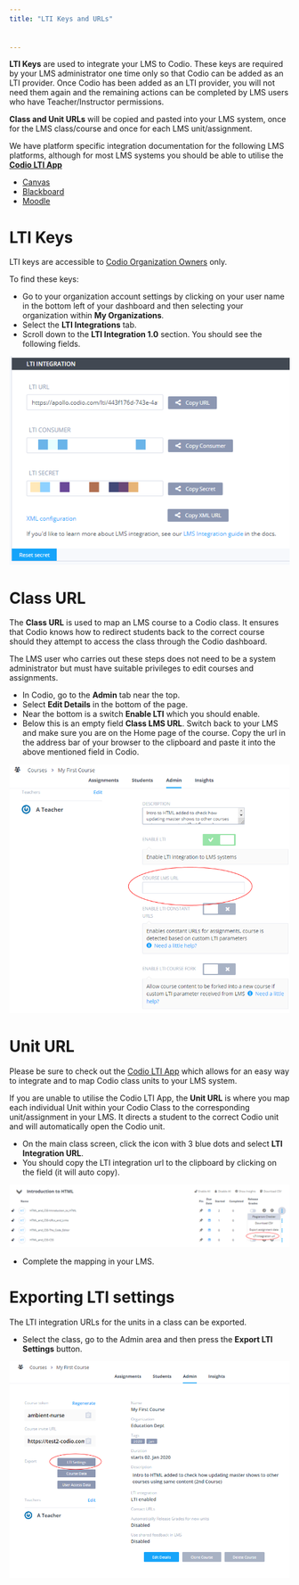 ```yaml
---
title: "LTI Keys and URLs"


---
```


**LTI Keys** are used to integrate your LMS to Codio. These keys are required by your LMS administrator one time only so that Codio can be added as an LTI provider. Once Codio has been added as an LTI provider, you will not need them again and the remaining actions can be completed by LMS users who have Teacher/Instructor permissions.

**Class and Unit URLs** will be copied and pasted into your LMS system, once for the LMS class/course and once for each LMS unit/assignment.

We have platform specific integration documentation for the following LMS platforms, although for most LMS systems you should be able to utilise the **[Codio LTI App](/classes/lti/lti1_0/ltiapp)**

- [Canvas](/classes/lti/lti1_0/canvas)
- [Blackboard](/classes/lti/lti1_0/blackboard)
- [Moodle](/classes/lti/lti1_0/moodle)

# LTI Keys

LTI keys are accessible to [Codio Organization Owners](/dashboard/create/addowners/) only.

To find these keys:

- Go to your organization account settings by clicking on your user name in the bottom left of your dashboard and then selecting your organization within **My Organizations**.
- Select the **LTI Integrations** tab.
- Scroll down to the **LTI Integration 1.0** section. You should see the following fields.


<img alt="lti-keys" src="/img/lti/lti-org-fields.png" class="simple"/>

# Class URL

The **Class URL** is used to map an LMS course to a Codio class. It ensures that Codio knows how to redirect students back to the correct course should they attempt to access the class through the Codio dashboard.

The LMS user who carries out these steps does not need to be a system administrator but must have suitable privileges to edit courses and assignments.

- In Codio, go to the **Admin** tab near the top.
- Select **Edit Details** in the bottom of the page.
- Near the bottom is a switch **Enable LTI** which you should enable.
- Below this is an empty field **Class LMS URL**. Switch back to your LMS and make sure you are on the Home page of the course. Copy the url in the address bar of your browser to the clipboard and paste it into the above mentioned field in Codio.

<img alt="lti-class-url" src="/img/lti/lti-class-url.png" class="simple"/>

# Unit URL

Please be sure to check out the [Codio LTI App](/classes/lti/lti1_0/ltiapp) which allows for an easy way to integrate and to map Codio class units to your LMS system.

If you are unable to utilise the Codio LTI App, the **Unit URL** is where you map each individual Unit within your Codio Class to the corresponding unit/assignment in your LMS. It directs a student to the correct Codio unit and will automatically open the Codio unit.

- On the main class screen, click the icon with 3 blue dots and select **LTI Integration URL**.
- You should copy the LTI integration url to the clipboard by clicking on the field (it will auto copy).


<img alt="authtoken" src="/img/lti/LMS-Unit-URL.png" class="simple"/>

- Complete the mapping in your LMS.

<a name="exportlti"></a>

# Exporting LTI settings

The LTI integration URLs for the units in a class can be exported.

- Select the class, go to the Admin area and then press the **Export LTI Settings** button.

<img alt="Export LTI" src="/img/class_lti_export.png" class="simple"/>

